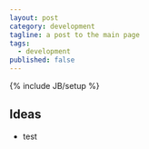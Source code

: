 ```yaml
---
layout: post
category: development
tagline: a post to the main page
tags: 
  - development
published: false
---
```


{% include JB/setup %}

## Ideas
* test